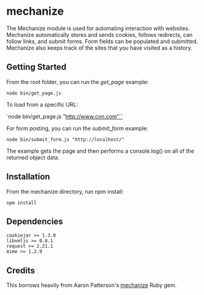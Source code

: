 # mechanize

The Mechanize module is used for automating interaction with websites.
Mechanize automatically stores and sends cookies, follows redirects,
can follow links, and submit forms. Form fields can be populated and
submitted. Mechanize also keeps track of the sites that you have
visited as a history.

## Getting Started

From the root folder, you can run the *get_page* example:

`node bin/get_page.js`

To load from a specific URL:

`node bin/get_page.js "http://www.cnn.com"``

For form posting, you can run the *submit_form* example:

`node bin/submit_form.js "http://localhost/"`

The example gets the page and then performs a console.log() on all of the returned object data.

## Installation

From the mechanize directory, run npm install:

`npm install`

## Dependencies

    cookiejar >= 1.3.0
    libxmljs >= 0.8.1
    request >= 2.21.1
    mime >= 1.2.9

## Credits

This borrows heavily from Aaron Patterson's
[mechanize](http://mechanize.rubyforge.org/) Ruby gem.